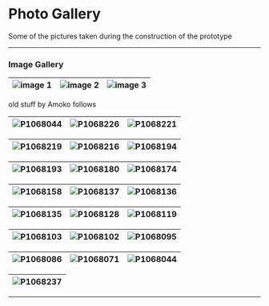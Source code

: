 # Photo Gallery
Some of the pictures taken during the construction of the prototype

---

### Image Gallery

| ![image 1](/digital_materials/images_gallery/364441778-eedeeffc-df7b-4a2f-863c-b68633526cc8.jpeg) | ![image 2](/digital_materials/images_gallery/364441839-6c01082c-f1e8-481f-920c-f9124528fc6a.jpeg) | ![image 3](/digital_materials/images_gallery/364441871-d27465e8-7939-4db4-bfbf-2f6260974a87.jpeg) |
|:----------------------------------------------------------:|:----------------------------------------------------------:|:----------------------------------------------------------:|

old stuff by Amoko follows

| ![P1068044](/digital_materials/images_gallery/364441839-6c01082c-f1e8-481f-920c-f9124528fc6a.jpeg) | ![P1068226](https://github.com/user-attachments/assets/435dc8ef-5d4d-4e6b-b2b9-089d9875a5b5) | ![P1068221](https://github.com/user-attachments/assets/cba7db41-93fa-4ca1-a2f0-0b9fe9342323) |
|:----------------------------------------------------------:|:----------------------------------------------------------:|:----------------------------------------------------------:|

| ![P1068219](https://github.com/user-attachments/assets/27c2d97d-315a-4b67-9def-4fd2ef324eed) | ![P1068216](https://github.com/user-attachments/assets/62044003-4899-4bc7-81df-f6442a5bce2b) | ![P1068194](https://github.com/user-attachments/assets/48091a59-b0f4-4ead-a548-229c334b3145) |
|:----------------------------------------------------------:|:----------------------------------------------------------:|:----------------------------------------------------------:|

| ![P1068193](https://github.com/user-attachments/assets/a855d59c-253e-4fee-810f-613f776189f7) | ![P1068180](https://github.com/user-attachments/assets/30bd1f3f-453e-4d92-95e1-e62967f3819b) | ![P1068174](https://github.com/user-attachments/assets/4401fac0-3f34-4f9a-be35-c044589c445f) |
|:----------------------------------------------------------:|:----------------------------------------------------------:|:----------------------------------------------------------:|

| ![P1068158](https://github.com/user-attachments/assets/8801349b-18a7-47fc-ae48-03ab1e3be928) | ![P1068137](https://github.com/user-attachments/assets/c34b098c-a205-4eee-8bed-9528cc96dd7a) | ![P1068136](https://github.com/user-attachments/assets/b67087bb-8950-460c-8ad9-08af26885b3f) |
|:----------------------------------------------------------:|:----------------------------------------------------------:|:----------------------------------------------------------:|

| ![P1068135](https://github.com/user-attachments/assets/d3edf470-0461-4d26-a6ab-4b950dffddc6) | ![P1068128](https://github.com/user-attachments/assets/2b844627-f531-4372-b0b4-7333dc23add1) | ![P1068119](https://github.com/user-attachments/assets/a7616428-0613-4bc5-b091-c708032e890f) |
|:----------------------------------------------------------:|:----------------------------------------------------------:|:----------------------------------------------------------:|

| ![P1068103](https://github.com/user-attachments/assets/6ccb934a-81ff-4ea5-9a4f-8f710be762d8) | ![P1068102](https://github.com/user-attachments/assets/292a432f-42eb-4a56-9819-89d3fd3ae134) | ![P1068095](https://github.com/user-attachments/assets/8dcac94c-58a9-4547-b7b8-e3a34729c4fe) |
|:----------------------------------------------------------:|:----------------------------------------------------------:|:----------------------------------------------------------:|

| ![P1068086](https://github.com/user-attachments/assets/eba3f2b9-271b-4712-bdff-6dda1e22319b) | ![P1068071](https://github.com/user-attachments/assets/64226e8d-4b45-4464-933f-23082e0722bb) | ![P1068044](https://github.com/user-attachments/assets/7f860a8e-c215-4da3-8017-9d46341848f3) |
|:----------------------------------------------------------:|:----------------------------------------------------------:|:----------------------------------------------------------:|

| ![P1068237](https://github.com/user-attachments/assets/fd544d9b-c095-4331-a3fa-de459952d046) |
|:----------------------------------------------------------:|

---

